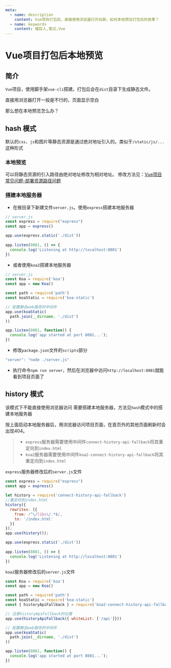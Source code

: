 ```yaml
---
meta:
  - name: description
    content: Vue项目打包后，直接使用浏览器打开白屏。如何本地预览打包后的效果？
  - name: keywords
    content: 喵巨人,笔记,Vue
---
```


# Vue项目打包后本地预览

## 简介
`Vue`项目，使用脚手架`vue-cli`搭建。打包后会在`dist`目录下生成静态文件。

直接用浏览器打开一般是不行的，页面显示空白

那么想在本地预览怎么办？

## hash 模式
默认的`css`、`js`和图片等静态资源是通过绝对地址引入的。类似于`/static/js/...`这种形式

### 本地预览
可以将静态资源的引入路径由绝对地址修改为相对地址。
修改方法见：[Vue项目常见问题-部署资源路径问题](http://www.wmm66.com/index/article/detail/id/14.html)

### 搭建本地服务器
- 在根目录下新建文件`server.js`。使用`express`搭建本地服务器

```javascript
// server.js
const express = require("express")
const app = express()

app.use(express.static('./dist'))
 
app.listen(8081, () => {
  console.log('Listening at http://localhost:8081')
})
```

- 或者使用`koa2`搭建本地服务器

```javascript
// server.js
const Koa = require('koa')
const app = new Koa()

const path = require('path')
const koaStatic = require('koa-static')

// 配置静态web服务的中间件
app.use(koaStatic(
  path.join(__dirname, './dist')
))

app.listen(8081, function() {
  console.log('app started at port 8081...');
})
```

- 修改`package.json`文件的`scripts`部分

```javascript
"server": "node ./server.js"
```

- 执行命令`npm run server`，然后在浏览器中访问`http://localhost:8081`就能看到项目页面了


## history 模式
该模式下不能直接使用浏览器访问
需要搭建本地服务器，方法见`hash`模式中的搭建本地服务器

按上面启动本地服务器后，用浏览器访问项目页面，在首页外的其他页面刷新时会出现404。

>- `express`服务器需要使用中间件`connect-history-api-fallback`将其重定向到`index.html`
>- `koa2`服务器需要使用中间件`koa2-connect-history-api-fallback`将其重定向到`index.html`

`express`服务器修改后的`server.js`文件

```javascript
const express = require("express")
const app = express()
 
let history = require('connect-history-api-fallback')
//重定向到index.html
history({
  rewrites: [{
    from: /^\/libs\/.*$/,
    to: '/index.html'
  }]
});
app.use(history());

app.use(express.static('./dist'))
 
app.listen(8081, () => {
  console.log('Listening at http://localhost:8081')
})
```

`koa2`服务器修改后的`server.js`文件

```javascript
const Koa = require('koa')
const app = new Koa()

const path = require('path')
const koaStatic = require('koa-static')
const { historyApiFallback } = require('koa2-connect-history-api-fallback')

// 注意historyApiFallback的位置
app.use(historyApiFallback({ whiteList: ['/api']}))

// 配置静态web服务的中间件
app.use(koaStatic(
  path.join(__dirname, './dist')
))

app.listen(8081, function() {
  console.log('app started at port 8081...');
})
```